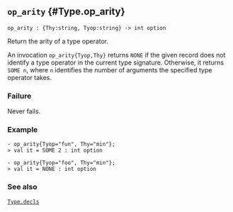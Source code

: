## `op_arity` {#Type.op_arity}


```
op_arity : {Thy:string, Tyop:string} -> int option
```



Return the arity of a type operator.


An invocation `op_arity{Tyop,Thy}` returns `NONE` if the given record
does not identify a type operator in the current type signature.
Otherwise, it returns `SOME n`, where `n` identifies the number
of arguments the specified type operator takes.

### Failure

Never fails.

### Example

    
    - op_arity{Tyop="fun", Thy="min"};
    > val it = SOME 2 : int option
    
    - op_arity{Tyop="foo", Thy="min"};
    > val it = NONE : int option
    



### See also

[`Type.decls`](#Type.decls)

